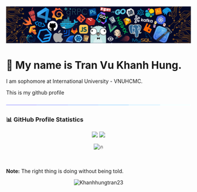 ![alt text](./images/intro_header.png)

# 💫 My name is Tran Vu Khanh Hung. 
<p> I am sophomore at International University - VNUHCMC. </p>
This is my github profile

![divider](./images/divider.gif)

### 📊 GitHub Profile Statistics
<p align="center">
  <img height="190em" src="https://github-readme-stats-eight-theta.vercel.app/api?username=Khanhhungtran23&show_icons=true&count_private=true&theme=react&hide_border=true&bg_color=1F222E&title_color=F85D7F&icon_color=F8D866"/>
  <img height="190em" src="https://github-readme-stats-eight-theta.vercel.app/api/top-langs/?username=Khanhhungtran23&layout=compact&langs_count=8&theme=react&hide_border=true&bg_color=1F222E&title_color=F85D7F&icon_color=F8D866"/>
  <p align="center">
    <img title="🔥"  src="https://github-readme-streak-stats.herokuapp.com/?user=Khanhhungtran23&theme=monokai-metallian&hide_border=true"/>
  </p>

<br>
<br>
<b>Note:</b> The right thing is doing without being told.
</p>

<p align="center">
      <img src="https://komarev.com/ghpvc/?username=Khanhhungtran23&label=Profile+Views" alt="Khanhhungtran23" />
  </p>

